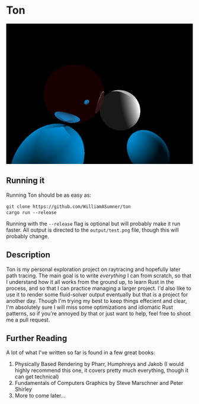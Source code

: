 # Ton
![Uh oh, the example picture didn't load](https://github.com/WilliamASumner/ton/raw/master/example-images/specular-and-diffuse.png)
## Running it
Running Ton should be as easy as:
```
git clone https://github.com/WilliamASumner/ton
cargo run --release
```
Running with the `--release` flag is optional but will probably make it run faster. All output is directed to the `output/test.png` file, though this will probably change.

## Description
Ton is my personal exploration project on raytracing and hopefully later path tracing. The main goal is to write *everything* I can from scratch, so that I understand how it all works from the ground up, to learn Rust in the process, and so that I can practice managing a larger project. I'd also like to use it to render some fluid-solver output eventually but that is a project for another day. Though I'm trying my best to keep things effecient and clear, I'm absolutely sure I will miss some optimizations and idiomatic Rust patterns, so if you're annoyed by that or just want to help, feel free to shoot me a pull request.

## Further Reading
A lot of what I've written so far is found in a few great books:
1. Physically Based Rendering by Pharr, Humphreys and Jakob (I would highly recommend this one, it covers pretty much everything, though it can get technical)
2. Fundamentals of Computers Graphics by Steve Marschner and Peter Shirley
3. More to come later...
